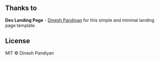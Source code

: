 ## Thanks to
**Dev Landing Page** - [Dinesh Pandiyan](https://github.com/flexdinesh/dev-landing-page) for this simple and minimal landing page template.

## License
MIT © Dinesh Pandiyan
